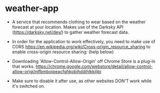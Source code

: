 # weather-app
* A service that recommends clothing to wear based on the weather forecast at your location. Makes use of the Darksky API (https://darksky.net/dev/) to gather weather forecast data.

* In order for the application to work effectively, you need to make use of CORS https://en.wikipedia.org/wiki/Cross-origin_resource_sharing to enable cross-origin resource sharing: (help below)

* Downloading 'Allow-Control-Allow-Origin' off Chrome Store is a plug-in that works. https://chrome.google.com/webstore/detail/allow-control-allow-origi/nlfbmbojpeacfghkpbjhddihlkkiljbi

* Make sure to disable it after use, as other websites DON'T work while it's switched on.
